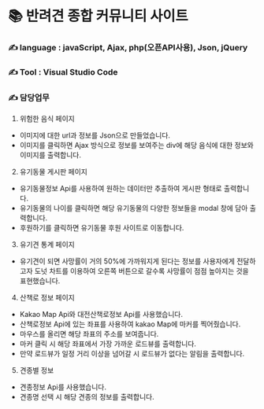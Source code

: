 # 📚 반려견 종합 커뮤니티 사이트
### ✍ language : javaScript, Ajax, php(오픈API사용), Json, jQuery
### ✍ Tool : Visual Studio Code
### ✍ 담당업무 
1. 위험한 음식 페이지
 - 이미지에 대한 url과 정보를 Json으로 만들었습니다.
 - 이미지를 클릭하면 Ajax 방식으로 정보를 보여주는 div에 해당 음식에 대한 정보와 이미지를 출력합니다. 

2. 유기동물 게시판 페이지 
 - 유기동물정보 Api를 사용하여 원하는 데이터만 추출하여 게시판 형태로 출력합니다. 
 - 유기동물의 나이를 클릭하면 해당 유기동물의 다양한 정보들을 modal 창에 담아 출력합니다. 
 - 후원하기를 클릭하면 유기동물 후원 사이트로 이동합니다. 

3. 유기견 통계 페이지 
 - 유기견이 되면 사망률이 거의 50%에 가까워지게 된다는 정보를 사용자에게 전달하고자 도넛 차트를 이용하여 오른쪽 버튼으로 갈수록 사망률이 점점 높아지는 것을 표현했습니다. 

4. 산책로 정보 페이지 
 - Kakao Map Api와 대전산책로정보 Api를 사용했습니다. 
 - 산책로정보 Api에 있는 좌표를 사용하여 kakao Map에 마커를 찍어줬습니다. 
 - 마우스를 올리면 해당 좌표의 주소를 보여줍니다. 
 - 마커 클릭 시 해당 좌표에서 가장 가까운 로드뷰를 출력합니다. 
 - 만약 로드뷰가 일정 거리 이상을 넘어갈 시 로드뷰가 없다는 알림을 출력합니다.

5. 견종별 정보 
 - 견종정보 Api를 사용했습니다.
 - 견종명 선택 시 해당 견종의 정보를 출력합니다. 

